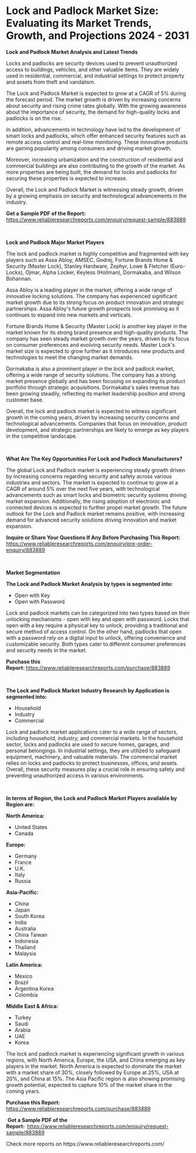 <p><h1>Lock and Padlock Market Size: Evaluating its Market Trends, Growth, and Projections 2024 - 2031</h1></p><p><strong>Lock and Padlock Market Analysis and Latest Trends</strong></p>
<p><p>Locks and padlocks are security devices used to prevent unauthorized access to buildings, vehicles, and other valuable items. They are widely used in residential, commercial, and industrial settings to protect property and assets from theft and vandalism.</p><p>The Lock and Padlock Market is expected to grow at a CAGR of 5% during the forecast period. The market growth is driven by increasing concerns about security and rising crime rates globally. With the growing awareness about the importance of security, the demand for high-quality locks and padlocks is on the rise.</p><p>In addition, advancements in technology have led to the development of smart locks and padlocks, which offer enhanced security features such as remote access control and real-time monitoring. These innovative products are gaining popularity among consumers and driving market growth.</p><p>Moreover, increasing urbanization and the construction of residential and commercial buildings are also contributing to the growth of the market. As more properties are being built, the demand for locks and padlocks for securing these properties is expected to increase.</p><p>Overall, the Lock and Padlock Market is witnessing steady growth, driven by a growing emphasis on security and technological advancements in the industry.</p></p>
<p><strong>Get a Sample PDF of the Report:&nbsp;</strong> <a href="https://www.reliableresearchreports.com/enquiry/request-sample/883889">https://www.reliableresearchreports.com/enquiry/request-sample/883889</a></p>
<p>&nbsp;</p>
<p><strong>Lock and Padlock Major Market Players</strong></p>
<p><p>The lock and padlock market is highly competitive and fragmented with key players such as Assa Abloy, AMSEC, Godrej, Fortune Brands Home & Security (Master Lock), Stanley Hardware, Zephyr, Lowe & Fletcher (Euro-Locks), Ojmar, Alpha Locker, Keyless (Hollman), Dormakaba, and Wilson Bohannan.</p><p>Assa Abloy is a leading player in the market, offering a wide range of innovative locking solutions. The company has experienced significant market growth due to its strong focus on product innovation and strategic partnerships. Assa Abloy's future growth prospects look promising as it continues to expand into new markets and verticals.</p><p>Fortune Brands Home & Security (Master Lock) is another key player in the market known for its strong brand presence and high-quality products. The company has seen steady market growth over the years, driven by its focus on consumer preferences and evolving security needs. Master Lock's market size is expected to grow further as it introduces new products and technologies to meet the changing market demands.</p><p>Dormakaba is also a prominent player in the lock and padlock market, offering a wide range of security solutions. The company has a strong market presence globally and has been focusing on expanding its product portfolio through strategic acquisitions. Dormakaba's sales revenue has been growing steadily, reflecting its market leadership position and strong customer base.</p><p>Overall, the lock and padlock market is expected to witness significant growth in the coming years, driven by increasing security concerns and technological advancements. Companies that focus on innovation, product development, and strategic partnerships are likely to emerge as key players in the competitive landscape.</p></p>
<p>&nbsp;</p>
<p><strong>What Are The Key Opportunities For Lock and Padlock Manufacturers?</strong></p>
<p><p>The global Lock and Padlock market is experiencing steady growth driven by increasing concerns regarding security and safety across various industries and sectors. The market is expected to continue to grow at a CAGR of around 5% over the next five years, with technological advancements such as smart locks and biometric security systems driving market expansion. Additionally, the rising adoption of electronic and connected devices is expected to further propel market growth. The future outlook for the Lock and Padlock market remains positive, with increasing demand for advanced security solutions driving innovation and market expansion.</p></p>
<p><strong>Inquire or Share Your Questions If Any Before Purchasing This Report:</strong> <a href="https://www.reliableresearchreports.com/enquiry/pre-order-enquiry/883889">https://www.reliableresearchreports.com/enquiry/pre-order-enquiry/883889</a></p>
<p>&nbsp;</p>
<p><strong>Market Segmentation</strong></p>
<p><strong>The Lock and Padlock Market Analysis by types is segmented into:</strong></p>
<p><ul><li>Open with Key</li><li>Open with Password</li></ul></p>
<p><p>Lock and padlock markets can be categorized into two types based on their unlocking mechanisms - open with key and open with password. Locks that open with a key require a physical key to unlock, providing a traditional and secure method of access control. On the other hand, padlocks that open with a password rely on a digital input to unlock, offering convenience and customizable security. Both types cater to different consumer preferences and security needs in the market.</p></p>
<p><strong>Purchase this Report:&nbsp;</strong><a href="https://www.reliableresearchreports.com/purchase/883889">https://www.reliableresearchreports.com/purchase/883889</a></p>
<p>&nbsp;</p>
<p><strong>The Lock and Padlock Market Industry Research by Application is segmented into:</strong></p>
<p><ul><li>Household</li><li>Industry</li><li>Commercial</li></ul></p>
<p><p>Lock and padlock market applications cater to a wide range of sectors, including household, industry, and commercial markets. In the household sector, locks and padlocks are used to secure homes, garages, and personal belongings. In industrial settings, they are utilized to safeguard equipment, machinery, and valuable materials. The commercial market relies on locks and padlocks to protect businesses, offices, and assets. Overall, these security measures play a crucial role in ensuring safety and preventing unauthorized access in various environments.</p></p>
<p>&nbsp;</p>
<p><strong>In terms of Region, the Lock and Padlock Market Players available by Region are:</strong></p>
<p>
    <p> <strong> North America: </strong>
        <ul>
            <li>United States</li>
            <li>Canada</li>
        </ul>
        </p> 
    <p> <strong> Europe: </strong>
        <ul>
            <li>Germany</li>
            <li>France</li>
            <li>U.K.</li>
            <li>Italy</li>
            <li>Russia</li>
        </ul>
        </p> 
    <p> <strong> Asia-Pacific: </strong>
        <ul>
            <li>China</li>
            <li>Japan</li>
            <li>South Korea</li>
            <li>India</li>
            <li>Australia</li>
            <li>China Taiwan</li>
            <li>Indonesia</li>
            <li>Thailand</li>
            <li>Malaysia</li>
        </ul>
        </p> 
    <p> <strong> Latin America: </strong>
        <ul>
            <li>Mexico</li>
            <li>Brazil</li>
            <li>Argentina Korea</li>
            <li>Colombia</li>
        </ul>
        </p> 
    <p> <strong> Middle East & Africa: </strong>
        <ul>
            <li>Turkey</li>
            <li>Saudi</li>
            <li>Arabia</li>
            <li>UAE</li>
            <li>Korea</li>
        </ul>
    </p>
    </p>
<p><p>The lock and padlock market is experiencing significant growth in various regions, with North America, Europe, the USA, and China emerging as key players in the market. North America is expected to dominate the market with a market share of 30%, closely followed by Europe at 25%, USA at 20%, and China at 15%. The Asia Pacific region is also showing promising growth potential, expected to capture 10% of the market share in the coming years.</p></p>
<p><strong>Purchase this Report: </strong><a href="https://www.reliableresearchreports.com/purchase/883889">https://www.reliableresearchreports.com/purchase/883889</a></p>
<p>&nbsp;<strong>Get a Sample PDF of the Report:&nbsp;&nbsp;</strong><a href="https://www.reliableresearchreports.com/enquiry/request-sample/883889">https://www.reliableresearchreports.com/enquiry/request-sample/883889</a></p>
<p><strong></strong></p>
<p>Check more reports on https://www.reliableresearchreports.com/</p>